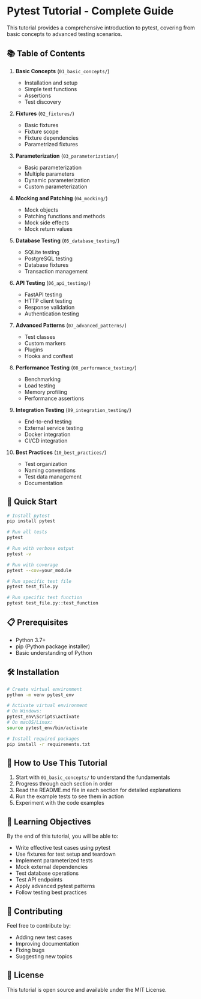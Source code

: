# Pytest Tutorial - Complete Guide

This tutorial provides a comprehensive introduction to pytest, covering from basic concepts to advanced testing scenarios.

## 📚 Table of Contents

1. **Basic Concepts** (`01_basic_concepts/`)
   - Installation and setup
   - Simple test functions
   - Assertions
   - Test discovery

2. **Fixtures** (`02_fixtures/`)
   - Basic fixtures
   - Fixture scope
   - Fixture dependencies
   - Parametrized fixtures

3. **Parameterization** (`03_parameterization/`)
   - Basic parameterization
   - Multiple parameters
   - Dynamic parameterization
   - Custom parameterization

4. **Mocking and Patching** (`04_mocking/`)
   - Mock objects
   - Patching functions and methods
   - Mock side effects
   - Mock return values

5. **Database Testing** (`05_database_testing/`)
   - SQLite testing
   - PostgreSQL testing
   - Database fixtures
   - Transaction management

6. **API Testing** (`06_api_testing/`)
   - FastAPI testing
   - HTTP client testing
   - Response validation
   - Authentication testing

7. **Advanced Patterns** (`07_advanced_patterns/`)
   - Test classes
   - Custom markers
   - Plugins
   - Hooks and conftest

8. **Performance Testing** (`08_performance_testing/`)
   - Benchmarking
   - Load testing
   - Memory profiling
   - Performance assertions

9. **Integration Testing** (`09_integration_testing/`)
   - End-to-end testing
   - External service testing
   - Docker integration
   - CI/CD integration

10. **Best Practices** (`10_best_practices/`)
    - Test organization
    - Naming conventions
    - Test data management
    - Documentation

## 🚀 Quick Start

```bash
# Install pytest
pip install pytest

# Run all tests
pytest

# Run with verbose output
pytest -v

# Run with coverage
pytest --cov=your_module

# Run specific test file
pytest test_file.py

# Run specific test function
pytest test_file.py::test_function
```

## 📋 Prerequisites

- Python 3.7+
- pip (Python package installer)
- Basic understanding of Python

## 🛠️ Installation

```bash
# Create virtual environment
python -m venv pytest_env

# Activate virtual environment
# On Windows:
pytest_env\Scripts\activate
# On macOS/Linux:
source pytest_env/bin/activate

# Install required packages
pip install -r requirements.txt
```

## 📖 How to Use This Tutorial

1. Start with `01_basic_concepts/` to understand the fundamentals
2. Progress through each section in order
3. Read the README.md file in each section for detailed explanations
4. Run the example tests to see them in action
5. Experiment with the code examples

## 🎯 Learning Objectives

By the end of this tutorial, you will be able to:

- Write effective test cases using pytest
- Use fixtures for test setup and teardown
- Implement parameterized tests
- Mock external dependencies
- Test database operations
- Test API endpoints
- Apply advanced pytest patterns
- Follow testing best practices

## 📝 Contributing

Feel free to contribute by:
- Adding new test cases
- Improving documentation
- Fixing bugs
- Suggesting new topics

## 📄 License

This tutorial is open source and available under the MIT License. 
